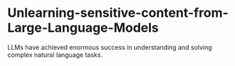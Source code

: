 # Unlearning-sensitive-content-from-Large-Language-Models
LLMs have achieved enormous success in understanding and solving complex natural language tasks.
